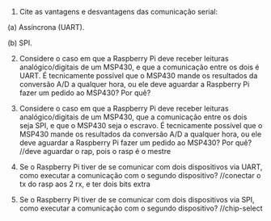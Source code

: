 1. Cite as vantagens e desvantagens das comunicação serial:

(a) Assíncrona (UART).

(b) SPI.

2. Considere o caso em que a Raspberry Pi deve receber leituras analógico/digitais de um MSP430, e que a comunicação entre os dois é UART. É tecnicamente possível que o MSP430 mande os resultados da conversão A/D a qualquer hora, ou ele deve aguardar a Raspberry Pi fazer um pedido ao MSP430? Por quê?

3. Considere o caso em que a Raspberry Pi deve receber leituras analógico/digitais de um MSP430, que a comunicação entre os dois seja SPI, e que o MSP430 seja o escravo. É tecnicamente possível que o MSP430 mande os resultados da conversão A/D a qualquer hora, ou ele deve aguardar a Raspberry Pi fazer um pedido ao MSP430? Por quê?
//deve aguardar o rap, pois o rasp é o mestre

4. Se o Raspberry Pi tiver de se comunicar com dois dispositivos via UART, como executar a comunicação com o segundo dispositivo?
//conectar o tx do rasp aos 2 rx, e ter dois bits extra

5. Se o Raspberry Pi tiver de se comunicar com dois dispositivos via SPI, como executar a comunicação com o segundo dispositivo?
//chip-select
